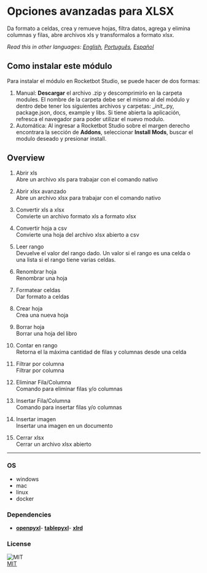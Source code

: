 



# Opciones avanzadas para XLSX
  
Da formato a celdas, crea y remueve hojas, filtra datos, agrega y elimina columnas y filas, abre archivos xls y transformalos a formato xlsx.  

*Read this in other languages: [English](README.md), [Português](README.pr.md), [Español](README.es.md)*

## Como instalar este módulo
  
Para instalar el módulo en Rocketbot Studio, se puede hacer de dos formas:
1. Manual: __Descargar__ el archivo .zip y descomprimirlo en la carpeta modules. El nombre de la carpeta debe ser el mismo al del módulo y dentro debe tener los siguientes archivos y carpetas: \__init__.py, package.json, docs, example y libs. Si tiene abierta la aplicación, refresca el navegador para poder utilizar el nuevo modulo.
2. Automática: Al ingresar a Rocketbot Studio sobre el margen derecho encontrara la sección de **Addons**, seleccionar **Install Mods**, buscar el modulo deseado y presionar install.  


## Overview


1. Abrir xls  
Abre un archivo xls para trabajar con el comando nativo

2. Abrir xlsx avanzado  
Abre un archivo xlsx para trabajar con el comando nativo

3. Convertir xls a xlsx  
Convierte un archivo formato xls a formato xlsx

4. Convertir hoja a csv  
Convierte una hoja del archivo xlsx abierto a csv

5. Leer rango  
Devuelve el valor del rango dado. Un valor si el rango es una celda o una lista si el rango tiene varias celdas.

6. Renombrar hoja  
Renombrar una hoja

7. Formatear celdas  
Dar formato a celdas

8. Crear hoja  
Crea una nueva hoja

9. Borrar hoja  
Borrar una hoja del libro

10. Contar en rango  
Retorna el la máxima cantidad de filas y columnas desde una celda

11. Filtrar por columna  
Filtrar por columna

12. Eliminar Fila/Columna  
Comando para eliminar filas y/o columnas

13. Insertar Fila/Columna  
Comando para insertar filas y/o columnas

14. Insertar imagen  
Insertar una imagen en un documento

15. Cerrar xlsx  
Cerrar un archivo xlsx abierto  




----
### OS

- windows
- mac
- linux
- docker

### Dependencies
- [**openpyxl**](https://pypi.org/project/openpyxl/)- [**tablepyxl**](https://pypi.org/project/tablepyxl/)- [**xlrd**](https://pypi.org/project/xlrd/)
### License
  
![MIT](https://camo.githubusercontent.com/107590fac8cbd65071396bb4d04040f76cde5bde/687474703a2f2f696d672e736869656c64732e696f2f3a6c6963656e73652d6d69742d626c75652e7376673f7374796c653d666c61742d737175617265)  
[MIT](http://opensource.org/licenses/mit-license.ph)